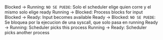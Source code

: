 Blocked -> Running: `NO SE PUEDE`: Solo el scheduler elige quien corre y el mismo solo elige ready
Running -> Blocked: Process blocks for input
Blocked -> Ready: Input becomes available
Ready -> Blocked: `NO SE PUEDE`: Se bloquea por la ejecucion de una syscall, que solo pasa en running
Ready -> Running: Scheduler picks this process
Running -> Ready: Scheduler picks another process
